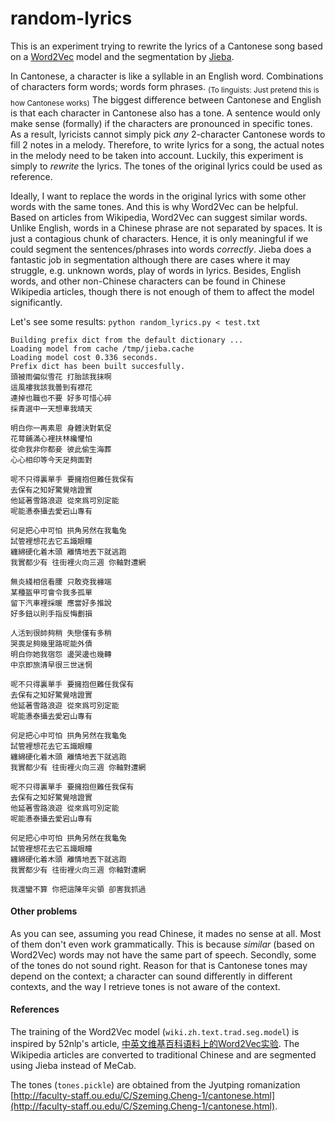 # random-lyrics

This is an experiment trying to rewrite the lyrics of a Cantonese song based on a [Word2Vec](https://github.com/piskvorky/gensim/) model and the segmentation by [Jieba](https://github.com/fxsjy/jieba).

In Cantonese, a character is like a syllable in an English word. Combinations of characters form words; words form phrases. <sub>(To linguists: Just pretend this is how Cantonese works)</sub> The biggest difference between Cantonese and English is that each character in Cantonese also has a tone. A sentence would only make sense (formally) if the characters are pronounced in specific tones. As a result, lyricists cannot simply pick _any_ 2-character Cantonese
words to fill 2 notes in a melody. Therefore, to write lyrics for a song, the actual notes in the melody need to be taken into account. Luckily, this experiment is simply to _rewrite_ the lyrics. The tones of the original lyrics could be used as reference.

Ideally, I want to replace the words in the original lyrics with some other words with the same tones. And this is why Word2Vec can be helpful. Based on articles from Wikipedia, Word2Vec can suggest similar words. Unlike English, words in a Chinese phrase are not separated by spaces. It is just a contagious chunk of characters. Hence, it is only meaningful if we could segment the sentences/phrases into words _correctly_. Jieba does a fantastic job in segmentation although there
are cases where it may struggle, e.g. unknown words, play of words in lyrics. Besides, English words, and other non-Chinese characters can be found in Chinese Wikipedia articles, though there is not enough of them to affect the model significantly.

Let's see some results:
`python random_lyrics.py < test.txt`

```
Building prefix dict from the default dictionary ...
Loading model from cache /tmp/jieba.cache
Loading model cost 0.336 seconds.
Prefix dict has been built succesfully.
頭被雨偏似雪花 打胎該我抹啊 
這風褸我該我曇到有襟花 
連掉也職也不要 好多可惜心碎 
採青選中一天想車我晴天 

明白你一再素恩 身體決對氣促 
花萼鋪滿心裡扶林纔懼怕 
從命我非你都妾 彼此偷生海葬 
心心相印等今天足夠面對 

呢不只得裏單手 要擁抱但難任我保有 
去保有之知好驚覺啥證實 
他延著雪路浪遊 從來爲可別定能 
呢能慿泰攝去愛宕山專有 

何足把心中可怕 拱角另然在我龜兔 
試管裡想花去它五識眼瞳 
纏綿硬化着木頭 離情地丟下就逃跑 
我實都少有 往街裡火向三週 你軸對遭網 

無炎綫相信看腰 只敢兗我褲端 
某種盔甲可會令我多孤單 
留下汽車裡採暖 應當好多推說 
好多鈕以則手指反悔劃損 

人活到很帥夠稍 失戀僅有多稍 
哭喪足夠幾里路呢能外債 
明白你她我宿怨 邊哭邊也幾轉 
中京即旅清早很三世迷惘 

呢不只得裏單手 要擁抱但難任我保有 
去保有之知好驚覺啥證實 
他延著雪路浪遊 從來爲可別定能 
呢能慿泰攝去愛宕山專有 

何足把心中可怕 拱角另然在我龜兔 
試管裡想花去它五識眼瞳 
纏綿硬化着木頭 離情地丟下就逃跑 
我實都少有 往街裡火向三週 你軸對遭網 

呢不只得裏單手 要擁抱但難任我保有 
去保有之知好驚覺啥證實 
他延著雪路浪遊 從來爲可別定能 
呢能慿泰攝去愛宕山專有 

何足把心中可怕 拱角另然在我龜兔 
試管裡想花去它五識眼瞳 
纏綿硬化着木頭 離情地丟下就逃跑 
我實都少有 往街裡火向三週 你軸對遭網 

我還蠻不算 你把這陳年尖領 卻害我抓過 
```

#### Other problems

As you can see, assuming you read Chinese, it mades no sense at all. Most of them don't even work grammatically. This is because _similar_ (based on Word2Vec) words may not have the same part of speech. Secondly, some of the tones do not sound right. Reason for that is Cantonese tones may depend on the context; a character can sound differently in different contexts, and the way I retrieve tones is not aware of the context.


#### References

The training of the Word2Vec model (`wiki.zh.text.trad.seg.model`) is inspired by 52nlp's article, [中英文维基百科语料上的Word2Vec实验](http://www.52nlp.cn/%E4%B8%AD%E8%8B%B1%E6%96%87%E7%BB%B4%E5%9F%BA%E7%99%BE%E7%A7%91%E8%AF%AD%E6%96%99%E4%B8%8A%E7%9A%84word2vec%E5%AE%9E%E9%AA%8C). The Wikipedia articles are converted to traditional Chinese and are segmented using Jieba instead of MeCab.

The tones (`tones.pickle`) are obtained from the Jyutping romanization [http://faculty-staff.ou.edu/C/Szeming.Cheng-1/cantonese.html](http://faculty-staff.ou.edu/C/Szeming.Cheng-1/cantonese.html).
